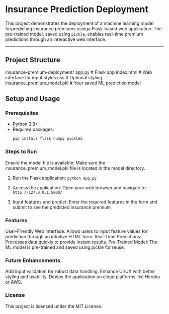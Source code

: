 # Insurance Prediction Deployment

This project demonstrates the deployment of a machine learning model forpredicting insurance premiums usinga Flask-based web application.
The pre-trained model, saved using `pickle`, enables real-time premium predictions through an interactive web interface.

---

## Project Structure
insurance-premium-deployment/
app.py               # Flask app
index.html       # Web interface for input
styles.css       # Optional styling
insurance_premium_model.pkl  # Your saved ML prediction model

## Setup and Usage

### Prerequisites
- Python 3.8+
- Required packages:
  ```bash
  pip install flask numpy pickle5

  
### Steps to Run
Ensure the model file is available: Make sure the insurance_premium_model.pkl file is located in the model directory.

1. Run the Flask application:
`python app.py`

2. Access the application: Open your web browser and navigate to: `http://127.0.0.1:5000/`

3. Input features and predict: Enter the required features in the form and submit to see the predicted insurance premium

### Features
User-Friendly Web Interface: Allows users to input feature values for prediction through an intuitive HTML form.
Real-Time Predictions: Processes data quickly to provide instant results.
Pre-Trained Model: The ML model is pre-trained and saved using pickle for reuse.

### Future Enhancements
Add input validation for robust data handling.
Enhance UI/UX with better styling and usability.
Deploy the application on cloud platforms like Heroku or AWS.

### License
This project is licensed under the MIT License.

